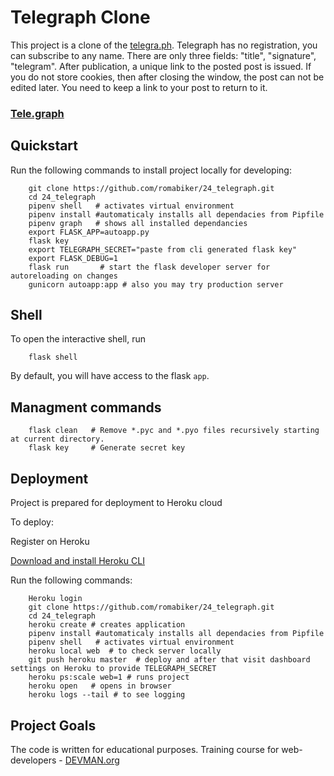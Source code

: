 # Telegraph Clone

This project is a clone of the [telegra.ph](http://telegra.ph). Telegraph has no registration, you can subscribe to any name. There are only three fields: "title", "signature", "telegram". After publication, a unique link to the posted post is issued.
If you do not store cookies, then after closing the window, the post can not be edited later. You need to keep a link to your post to return to it.

### [Tele.graph](https://mighty-bayou-22893.herokuapp.com)

Quickstart
----------


Run the following commands to install project locally for developing:

```
    git clone https://github.com/romabiker/24_telegraph.git
    cd 24_telegraph
    pipenv shell   # activates virtual environment
    pipenv install #automaticaly installs all dependacies from Pipfile
    pipenv graph   # shows all installed dependancies
    export FLASK_APP=autoapp.py
    flask key
    export TELEGRAPH_SECRET="paste from cli generated flask key"
    export FLASK_DEBUG=1
    flask run       # start the flask developer server for autoreloading on changes
    gunicorn autoapp:app # also you may try production server
```

Shell
-----

To open the interactive shell, run
```
    flask shell
```
By default, you will have access to the flask ``app``.


Managment commands
------------------

```
    flask clean   # Remove *.pyc and *.pyo files recursively starting at current directory.
    flask key     # Generate secret key
```

Deployment
----------

Project is prepared for deployment to Heroku cloud

To deploy:

Register on Heroku

[Download and install Heroku CLI](https://devcenter.heroku.com/articles/getting-started-with-python#set-up)

Run the following commands:

```
    Heroku login
    git clone https://github.com/romabiker/24_telegraph.git
    cd 24_telegraph
    heroku create # creates application
    pipenv install #automaticaly installs all dependacies from Pipfile
    pipenv shell   # activates virtual environment
    heroku local web  # to check server locally
    git push heroku master  # deploy and after that visit dashboard settings on Heroku to provide TELEGRAPH_SECRET
    heroku ps:scale web=1 # runs project
    heroku open   # opens in browser
    heroku logs --tail # to see logging

```



## Project Goals

The code is written for educational purposes. Training course for web-developers - [DEVMAN.org](https://devman.org)
